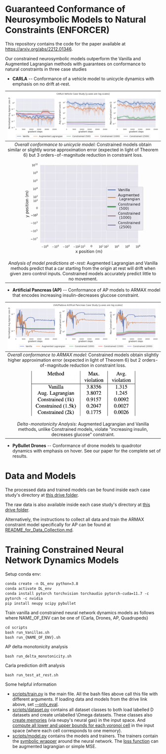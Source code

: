 # Guaranteed Conformance of Neurosymbolic Models to Natural Constraints (ENFORCER)
This repository contains the code for the paper available at https://arxiv.org/abs/2212.01346.

Our constrained neurosymbolic models outperform the Vanilla and Augmented Lagrangian methods with guarantees on conformance to natural constraints in three case studies
* **CARLA** -- Conformance of a vehicle model to unicycle dynamics with emphasis on no drift at-rest.

| <img src="content/CARLA_Plots.png" width="600"> | 
|:--:| 
| *Overall conformance to unicycle model:* Constrained models obtain similar or slightly worse approximation error (expected in light of Theorem 6) but 3 orders-of-magnitude reduction in constraint loss. |
| <img src="content/predictions_at_rest_0_seed_20timesteps.gif" width="400"> | 
| *Analysis of model predictions at-rest:* Augmented Lagrangian and Vanilla methods predict that a car starting from the origin at rest will drift when given zero control inputs. Constrained models accurately predict little to no movement. |

* **Artificial Pancreas (AP)** -- Conformance of AP models to ARMAX model that encodes increasing insulin-decreases glucose constraint.

| <img src="content/AP_Plots.png" width="600"> | 
|:--:| 
| *Overall conformance to ARMAX model:* Constrained models obtain slightly higher approximation error (expected in light of Theorem 6) but 2 orders-of-magnitude reduction in constraint loss. |
| <img src="content/AP_table.png" width="350"> | 
| *Delta-monotonicity Analysis:* Augmented Lagrangian and Vanilla methods, unlike Constrained models, violate "increasing insulin, decreases glucose" constraint. |

* **PyBullet Drones** -- Conformance of drone models to quadrotor dynamics with emphasis on hover.
See our paper for the complete set of results.

# Data and Models
The processed data and trained models can be found inside each case study's directory at [this drive folder](https://drive.google.com/drive/folders/1L-aX46Xpkj7-1dps8lGuwRSAbENTX3lD?usp=sharing).

The raw data is also available inside each case study's directory at [this drive folder](https://drive.google.com/drive/folders/1mBGhZE1qdIXdwtYmAOgHUMsdHiW0YbxP?usp=sharing).

Alternatively, the instructions to collect all data and train the ARMAX constraint model specifically for AP can be found at [README_for_Data_Collection.md](README_for_Data_Collection.md).

# Training Constrained Neural Network Dynamics Models
Setup conda env:
```
conda create -n DL_env python=3.8
conda activate DL_env
conda install pytorch torchvision torchaudio pytorch-cuda=11.7 -c pytorch -c nvidia
pip install neupy scipy pybullet
```

Train vanilla and constrained neural network dynamics models as follows where NAME_OF_ENV can be one of {Carla, Drones, AP, Quadrupeds}
```
cd scripts
bash run_Vanillas.sh
bash run_{NAME_OF_ENV}.sh
```

AP delta monotonicity analysis
```
bash run_delta_monotonicity.sh
```

Carla prediction drift analysis
```
bash run_test_at_rest.sh
```

Some helpful information
* [scripts/train.py](scripts/train.py) is the main file. All the bash files above call this file with different arguments. If loading data and models from the drive link above, set [--only_eval](scripts/train.py#L30).
* [scripts/dataset.py](scripts/dataset.py) contains all dataset classes to both load labelled D datasets and create unlabelled \Omega datasets. These classes also [create memories](scripts/dataset.py#L463) (via neupy's neural gas) in the input space. And [compute all lower and upper bounds for each voronoi cell](scripts/dataset.py#L496) in the input space (where each cell corresponds to one memory).
* [scripts/model.py](scripts/model.py) contains the models and trainers. The trainers contain the [symbolic wrapper](scripts/model.py#L118) around the neural network. The [loss function](scripts/model.py#L141) can be augmented lagrangian or simple MSE.
